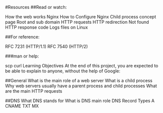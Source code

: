 #Resources
##Read or watch:

How the web works
Nginx
How to Configure Nginx
Child process concept page
Root and sub domain
HTTP requests
HTTP redirection
Not found HTTP response code
Logs files on Linux

##For reference:

RFC 7231 (HTTP/1.1)
RFC 7540 (HTTP/2)

###man or help:

scp
curl
Learning Objectives
At the end of this project, you are expected to be able to explain to anyone, without the help of Google:

##General
What is the main role of a web server
What is a child process
Why web servers usually have a parent process and child processes
What are the main HTTP requests

##DNS
What DNS stands for
What is DNS main role
DNS Record Types
A
CNAME
TXT
MX
